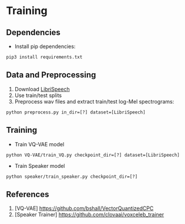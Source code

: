 # Training 

## Dependencies
* Install pip dependencies:
```
pip3 install requirements.txt
```


## Data and Preprocessing
1. Download [LibriSpeech](http://www.openslr.org/12) 
2. Use train/test splits 
3. Preprocess wav files and extract train/test log-Mel spectrograms:
```
python preprocess.py in_dir=[?] dataset=[LibriSpeech]
```

## Training

* Train VQ-VAE model
```
python VQ-VAE/train_VQ.py checkpoint_dir=[?] dataset=[LibriSpeech]
```

* Train Speaker model
```
python speaker/train_speaker.py checkpoint_dir=[?] 
```

## References
1. [VQ-VAE] https://github.com/bshall/VectorQuantizedCPC
2. [Speaker Trainer] https://github.com/clovaai/voxceleb_trainer

